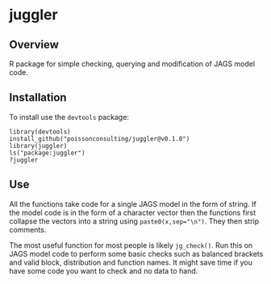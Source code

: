 # juggler

## Overview

R package for simple checking, querying and modification
of JAGS model code.

## Installation

To install use the `devtools` package:

    library(devtools)
    install_github("poissonconsulting/juggler@v0.1.0")
    library(juggler)
    ls("package:juggler")
    ?juggler

## Use

All the functions take code for a single JAGS model in the form of string. If the 
model code is in the form of a character vector then the functions first collapse the 
vectors into a string using `paste0(x,sep="\n")`. They then strip comments.

The most useful function for most people is likely `jg_check()`. Run this on
JAGS model code to perform some basic checks such as balanced brackets
and valid block, distribution and function names. 
It might save time if you have some code you want to check and no data to hand.
